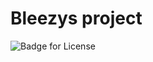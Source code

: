 
  # Bleezys project

  
  ![Badge for License](https://img.shields.io/badge/license-MIT-blueviolet)
    

